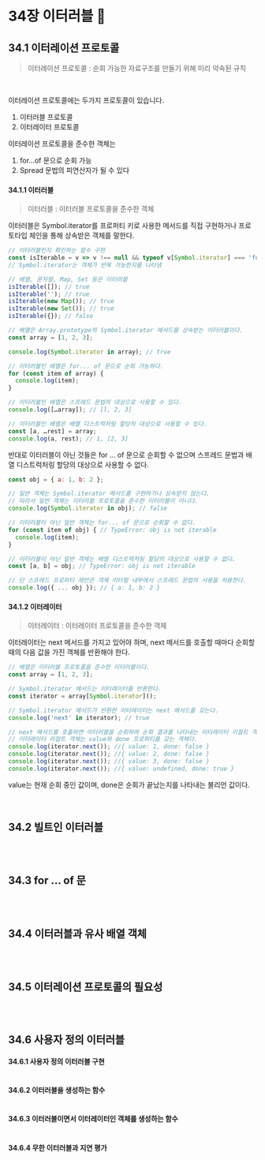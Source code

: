 # 34장 이터러블 🔁

## 34.1 이터레이션 프로토콜

> 이터레이션 프로토콜 : 순회 가능한 자료구조를 만들기 위해 미리 약속된 규칙

<br>

이터레이션 프로토콜에는 두가지 프로토콜이 있습니다.

1. 이터러블 프로토콜
2. 이터레이터 프로토콜

이터레이션 프로토콜을 준수한 객체는

1. for…of 문으로 순회 가능
2. Spread 문법의 피연산자가 될 수 있다

#### 34.1.1 이터러블

> 이터러블 : 이터러블 프로토콜을 준수한 객체

이터러블은 Symbol.iterator를 프로퍼티 키로 사용한 메서드를 직접 구현하거나 프로토타입 체인을 통해 상속받은 객체를 말한다.

```javascript
// 이터러블인지 확인하는 함수 구현
const isIterable = v => v !== null && typeof v[Symbol.iterator] === 'function';
// Symbol.iterator는 객체가 반복 가능한지를 나타냄

// 배열, 문자열, Map, Set 등은 이터러블
isIterable([]); // true
isIterable(''); // true
isIterable(new Map()); // true
isIterable(new Set()); // true
isIterable({}); // false

// 배열은 Array.prototype의 Symbol.iterator 메서드를 상속받는 이터러블이다.
const array = [1, 2, 3];

console.log(Symbol.iterator in array); // true

// 이터러블인 배열은 for... of 문으로 순회 가능하다.
for (const item of array) {
  console.log(item);
}

// 이터러블인 배열은 스프레드 문법의 대상으로 사용할 수 있다.
console.log([…array]); // [l, 2, 3]

// 이터러블인 배열은 배열 디스트럭처링 할당의 대상으로 사용할 수 있다.
const [a, …rest] = array;
console.log(a, rest); // 1, [2, 3]
```

반대로 이터러블이 아닌 것들은 for ... of 문으로 순회할 수 없으며 스프레드 문법과 배열 디스트럭처링 할당의 대상으로 사용할 수 없다.

```javascript
const obj = { a: 1, b: 2 };

// 일반 객체는 Symbol.iterator 메서드를 구현하거나 상속받지 않는다.
// 따라서 일반 객체는 이터러블 프로토콜을 준수한 이터러블이 아니다.
console.log(Symbol.iterator in obj); // false

// 이터러블이 아닌 일반 객체는 for... of 문으로 순회할 수 없다.
for (const item of obj) { // TypeError: obj is not iterable
  console.log(item);
}

// 이터러블이 아닌 일반 객체는 배열 디스트럭처링 할당의 대상으로 사용할 수 없다.
const [a, b] = obj; // TypeError: obj is not iterable

// 단 스프레드 프로퍼티 제안은 객체 리터럴 내부에서 스프레드 문법의 사용을 허용한다.
console.log({ ... obj }); // { a: 1, b: 2 }
```

#### 34.1.2 이터레이터

> 이터레이터 : 이터레이터 프로토콜을 준수한 객체

이터레이터는 next 메서드를 가지고 있어야 하며, next 메서드를 호출할 때마다 순회할 때의 다음 값을 가진 객체를 반환해야 한다.

```javascript
// 배열은 이터러블 프로토콜을 준수한 이터러블이다.
const array = [1, 2, 3];

// Symbol.iterator 메서드는 이터레이터를 반환한다.
const iterator = array[Symbol.iterator]();

// Symbol.iterator 메서드가 반환한 이터레이터는 next 메서드를 갖는다.
console.log('next' in iterator); // true

// next 메서드를 호출하면 이터러블을 순회하며 순회 결과를 나타내는 이터레이터 리절트 객체를 반환한다.
// 이터레이터 리절트 객체는 value와 done 프로퍼티를 갖는 객체다.
console.log(iterator.next()); //{ value: 1, done: false }
console.log(iterator.next()); //{ value: 2, done: false }
console.log(iterator.next()); //{ value: 3, done: false }
console.log(iterator.next()); //{ value: undefined, done: true }
```

value는 현재 순회 중인 값이며, done은 순회가 끝났는지를 나타내는 불리언 값이다.

<br>

## 34.2 빌트인 이터러블

```javascript

```

<br>

## 34.3 for … of 문

```javascript

```

<br>

## 34.4 이터러블과 유사 배열 객체

```javascript

```

<br>

## 34.5 이터레이션 프로토콜의 필요성

```javascript

```

<br>

## 34.6 사용자 정의 이터러블

#### 34.6.1 사용자 정의 이터러블 구현

```javascript

```

#### 34.6.2 이터러블을 생성하는 함수

```javascript

```

#### 34.6.3 이터러블이면서 이터레이터인 객체를 생성하는 함수

```javascript

```

#### 34.6.4 무한 이터러블과 지연 평가

```javascript

```

